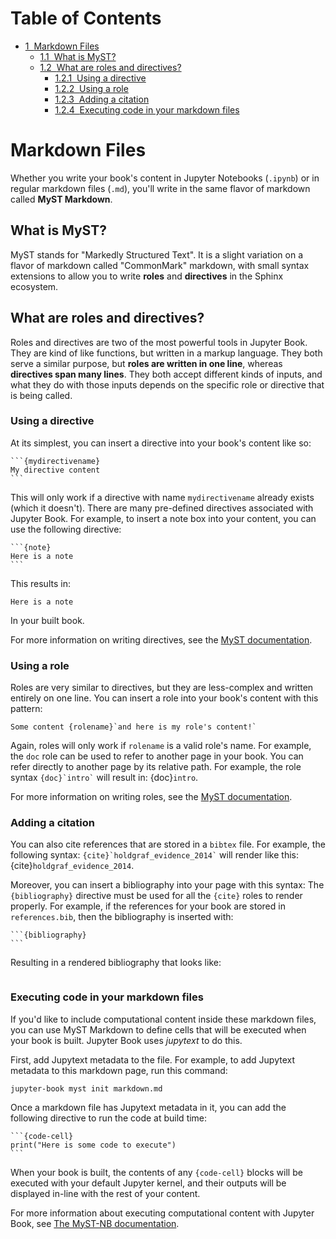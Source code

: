 <h1>Table of Contents<span class="tocSkip"></span></h1>
<div class="toc"><ul class="toc-item"><li><span><a href="#Markdown-Files" data-toc-modified-id="Markdown-Files-1"><span class="toc-item-num">1&nbsp;&nbsp;</span>Markdown Files</a></span><ul class="toc-item"><li><span><a href="#What-is-MyST?" data-toc-modified-id="What-is-MyST?-1.1"><span class="toc-item-num">1.1&nbsp;&nbsp;</span>What is MyST?</a></span></li><li><span><a href="#What-are-roles-and-directives?" data-toc-modified-id="What-are-roles-and-directives?-1.2"><span class="toc-item-num">1.2&nbsp;&nbsp;</span>What are roles and directives?</a></span><ul class="toc-item"><li><span><a href="#Using-a-directive" data-toc-modified-id="Using-a-directive-1.2.1"><span class="toc-item-num">1.2.1&nbsp;&nbsp;</span>Using a directive</a></span></li><li><span><a href="#Using-a-role" data-toc-modified-id="Using-a-role-1.2.2"><span class="toc-item-num">1.2.2&nbsp;&nbsp;</span>Using a role</a></span></li><li><span><a href="#Adding-a-citation" data-toc-modified-id="Adding-a-citation-1.2.3"><span class="toc-item-num">1.2.3&nbsp;&nbsp;</span>Adding a citation</a></span></li><li><span><a href="#Executing-code-in-your-markdown-files" data-toc-modified-id="Executing-code-in-your-markdown-files-1.2.4"><span class="toc-item-num">1.2.4&nbsp;&nbsp;</span>Executing code in your markdown files</a></span></li></ul></li></ul></li></ul></div>


# Markdown Files

Whether you write your book's content in Jupyter Notebooks (`.ipynb`) or
in regular markdown files (`.md`), you'll write in the same flavor of markdown
called **MyST Markdown**.

## What is MyST?

MyST stands for "Markedly Structured Text". It
is a slight variation on a flavor of markdown called "CommonMark" markdown,
with small syntax extensions to allow you to write **roles** and **directives**
in the Sphinx ecosystem.

## What are roles and directives?

Roles and directives are two of the most powerful tools in Jupyter Book. They
are kind of like functions, but written in a markup language. They both
serve a similar purpose, but **roles are written in one line**, whereas
**directives span many lines**. They both accept different kinds of inputs,
and what they do with those inputs depends on the specific role or directive
that is being called.

### Using a directive

At its simplest, you can insert a directive into your book's content like so:

````
```{mydirectivename}
My directive content
```
````

This will only work if a directive with name `mydirectivename` already exists
(which it doesn't). There are many pre-defined directives associated with
Jupyter Book. For example, to insert a note box into your content, you can
use the following directive:

````
```{note}
Here is a note
```
````

This results in:

```{note}
Here is a note
```

In your built book.

For more information on writing directives, see the
[MyST documentation](https://myst-parser.readthedocs.io/).


### Using a role

Roles are very similar to directives, but they are less-complex and written
entirely on one line. You can insert a role into your book's content with
this pattern:

```
Some content {rolename}`and here is my role's content!`
```

Again, roles will only work if `rolename` is a valid role's name. For example,
the `doc` role can be used to refer to another page in your book. You can
refer directly to another page by its relative path. For example, the
role syntax `` {doc}`intro` `` will result in: {doc}`intro`.

For more information on writing roles, see the
[MyST documentation](https://myst-parser.readthedocs.io/).


### Adding a citation

You can also cite references that are stored in a `bibtex` file. For example,
the following syntax: `` {cite}`holdgraf_evidence_2014` `` will render like
this: {cite}`holdgraf_evidence_2014`.

Moreover, you can insert a bibliography into your page with this syntax:
The `{bibliography}` directive must be used for all the `{cite}` roles to
render properly.
For example, if the references for your book are stored in `references.bib`,
then the bibliography is inserted with:

````
```{bibliography}
```
````

Resulting in a rendered bibliography that looks like:

```{bibliography}
```


### Executing code in your markdown files

If you'd like to include computational content inside these markdown files,
you can use MyST Markdown to define cells that will be executed when your
book is built. Jupyter Book uses *jupytext* to do this.

First, add Jupytext metadata to the file. For example, to add Jupytext metadata
to this markdown page, run this command:

```
jupyter-book myst init markdown.md
```

Once a markdown file has Jupytext metadata in it, you can add the following
directive to run the code at build time:

````
```{code-cell}
print("Here is some code to execute")
```
````

When your book is built, the contents of any `{code-cell}` blocks will be
executed with your default Jupyter kernel, and their outputs will be displayed
in-line with the rest of your content.

For more information about executing computational content with Jupyter Book,
see [The MyST-NB documentation](https://myst-nb.readthedocs.io/).
